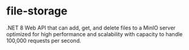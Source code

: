 # file-storage
.NET 8 Web API that can add, get, and delete files to a MinIO server optimized for high performance and scalability with capacity to handle 100,000 requests per second.
